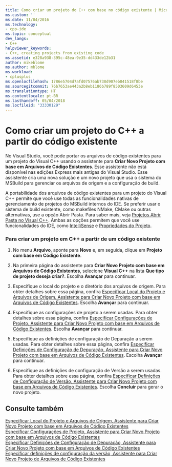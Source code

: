 ```yaml
---
title: Como criar um projeto do C++ com base no código existente | Microsoft Docs
ms.custom: ''
ms.date: 11/04/2016
ms.technology:
- cpp-ide
ms.topic: conceptual
dev_langs:
- C++
helpviewer_keywords:
- C++, creating projects from existing code
ms.assetid: e328a938-395c-48ea-9e35-dd433de12b31
author: mikeblome
ms.author: mblome
ms.workload:
- cplusplus
ms.openlocfilehash: 1786e5704d7afd07576ab738d907eb841518f8be
ms.sourcegitcommit: 76b7653ae443a2b8eb1186b789f8503609d6453e
ms.translationtype: HT
ms.contentlocale: pt-BR
ms.lasthandoff: 05/04/2018
ms.locfileid: "33330129"
---
```

# <a name="how-to-create-a-c-project-from-existing-code"></a>Como criar um projeto do C++ a partir do código existente

No Visual Studio, você pode portar os arquivos de código existentes para um projeto do Visual C++ usando o assistente para **Criar Novo Projeto com base em Arquivos de Código Existentes**. Esse assistente não está disponível nas edições Express mais antigas do Visual Studio. Esse assistente cria uma nova solução e um novo projeto que usa o sistema do MSBuild para gerenciar os arquivos de origem e a configuração de build.  
  
A portabilidade dos arquivos de código existentes para um projeto do Visual C++ permite que você use todas as funcionalidades nativas de gerenciamento de projetos do MSBuild internos do IDE. Se preferir usar o sistema de build existente, como makefiles NMake, CMake ou outras alternativas, use a opção Abrir Pasta. Para saber mais, veja [Projetos Abrir Pasta no Visual C++](../ide/non-msbuild-projects.md). Ambas as opções permitem que você use funcionalidades do IDE, como [IntelliSense](/visualstudio/ide/using-intellisense) e [Propriedades do Projeto](../ide/working-with-project-properties.md).  
  
### <a name="to-create-a-c-project-from-existing-code"></a>Para criar um projeto em C++ a partir de um código existente  
  
1.  No menu **Arquivo**, aponte para **Novo** e, em seguida, clique em **Projeto com base em Código Existente**.  
  
1.  Na primeira página do assistente para **Criar Novo Projeto com base em Arquivos de Código Existentes**, selecione **Visual C++** na lista **Que tipo de projeto deseja criar?**. Escolha **Avançar** para continuar. 
  
1.  Especifique o local do projeto e o diretório dos arquivos de origem. Para obter detalhes sobre essa página, confira [Especificar Local do Projeto e Arquivos de Origem, Assistente para Criar Novo Projeto com base em Arquivos de Código Existentes](../ide/specify-project-location-and-source-files.md). Escolha **Avançar** para continuar.  
  
1.  Especifique as configurações de projeto a serem usadas. Para obter detalhes sobre essa página, confira [Especificar Configurações de Projeto, Assistente para Criar Novo Projeto com base em Arquivos de Código Existentes](../ide/specify-project-settings-create-new-project-from-existing-code-files-wizard.md). Escolha **Avançar** para continuar.  

1.  Especifique as definições de configuração de Depuração a serem usadas. Para obter detalhes sobre essa página, confira [Especificar Definições de Configuração de Depuração, Assistente para Criar Novo Projeto com base em Arquivos de Código Existentes](../ide/specify-debug-configuration-settings.md). Escolha **Avançar** para continuar.  

1.  Especifique as definições de configuração de Versão a serem usadas. Para obter detalhes sobre essa página, confira [Especificar Definições de Configuração de Versão, Assistente para Criar Novo Projeto com base em Arquivos de Código Existentes](../ide/specify-release-configuration.md). Escolha **Concluir** para gerar o novo projeto.  
  
## <a name="see-also"></a>Consulte também  

[Especificar Local do Projeto e Arquivos de Origem, Assistente para Criar Novo Projeto com base em Arquivos de Código Existentes](../ide/specify-project-location-and-source-files.md)   
[Especificar Configurações de Projeto, Assistente para Criar Novo Projeto com base em Arquivos de Código Existentes](../ide/specify-project-settings-create-new-project-from-existing-code-files-wizard.md)   
[Especificar Definições de Configuração de Depuração, Assistente para Criar Novo Projeto com base em Arquivos de Código Existentes](../ide/specify-debug-configuration-settings.md)   
[Especificar definições de configuração da versão, Assistente para Criar Novo Projeto de Arquivos de Código Existentes](../ide/specify-release-configuration.md)